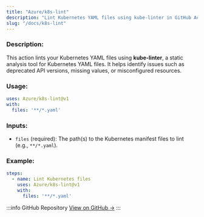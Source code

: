 ```yaml
---
title: "Azure/k8s-lint"
description: "Lint Kubernetes YAML files using kube-linter in GitHub Actions."
slug: "/docs/k8s-lint"
---
```


### Description:
This action lints your Kubernetes YAML files using **kube-linter**, a static analysis tool for Kubernetes YAML files. It helps identify issues such as deprecated API versions, missing values, or misconfigured resources.

### Usage:
```yaml
uses: Azure/k8s-lint@v1
with:
  files: '**/*.yaml'
```

### Inputs:
- `files` (required): The path(s) to the Kubernetes manifest files to lint (e.g., `**/*.yaml`).

### Example:
```yaml
steps:
  - name: Lint Kubernetes files
    uses: Azure/k8s-lint@v1
    with:
      files: '**/*.yaml'
```

:::info GitHub Repository
[View on GitHub →](https://github.com/Azure/k8s-lint)
:::
